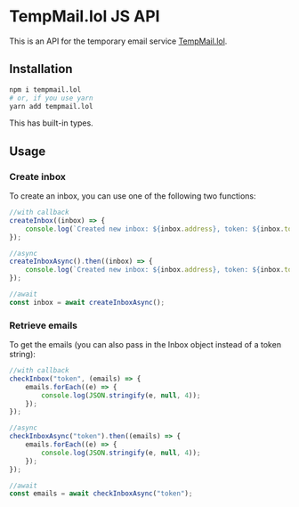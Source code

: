 # TempMail.lol JS API

This is an API for the temporary email service [TempMail.lol](https://tempmail.lol).

## Installation
```bash
npm i tempmail.lol
# or, if you use yarn
yarn add tempmail.lol
```

This has built-in types.

## Usage

### Create inbox

To create an inbox, you can use one of the following two functions:
```js
//with callback
createInbox((inbox) => {
    console.log(`Created new inbox: ${inbox.address}, token: ${inbox.token}`);
});

//async
createInboxAsync().then((inbox) => {
    console.log(`Created new inbox: ${inbox.address}, token: ${inbox.token}`);
});

//await
const inbox = await createInboxAsync();
```

### Retrieve emails

To get the emails (you can also pass in the Inbox object instead of a token string):
```js
//with callback
checkInbox("token", (emails) => {
    emails.forEach((e) => {
        console.log(JSON.stringify(e, null, 4));
    });
});

//async
checkInboxAsync("token").then((emails) => {
    emails.forEach((e) => {
        console.log(JSON.stringify(e, null, 4));
    });
});

//await
const emails = await checkInboxAsync("token");
```
